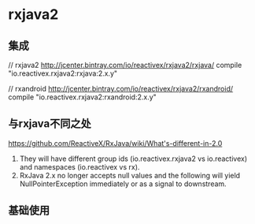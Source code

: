
# rxjava2

## 集成
// rxjava2    http://jcenter.bintray.com/io/reactivex/rxjava2/rxjava/
compile "io.reactivex.rxjava2:rxjava:2.x.y"

// rxandroid    http://jcenter.bintray.com/io/reactivex/rxjava2/rxandroid/
compile "io.reactivex.rxjava2:rxandroid:2.x.y"


## 与rxjava不同之处

https://github.com/ReactiveX/RxJava/wiki/What's-different-in-2.0

1. They will have different group ids (io.reactivex.rxjava2 vs io.reactivex) and namespaces (io.reactivex vs rx).
2. RxJava 2.x no longer accepts null values and the following will yield NullPointerException immediately or as a signal to downstream.


## 基础使用

